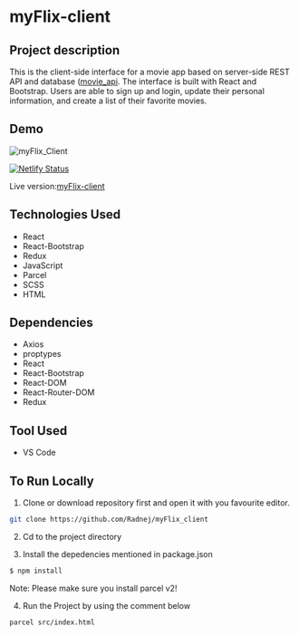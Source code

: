 # myFlix-client

## Project description

This is the client-side interface for a movie app based on server-side REST API and database ([movie_api](https://github.com/Radnej/movie_api). The interface is built with React and Bootstrap. Users are able to sign up and login, update their personal information, and create a list of their favorite movies.

## Demo

![myFlix_Client](https://user-images.githubusercontent.com/91905344/206287497-107da85e-679d-4a6e-ac92-a6bdeee5d83e.gif)

[![Netlify Status](https://api.netlify.com/api/v1/badges/9c111562-791a-43f0-aa97-078af0cef12e/deploy-status)](https://app.netlify.com/sites/myflix-501fc4/deploys)

Live version:[myFlix-client](https://neflixx.netlify.app/)


## Technologies Used

- React
- React-Bootstrap
- Redux
- JavaScript
- Parcel
- SCSS
- HTML

## Dependencies

- Axios
- proptypes
- React
- React-Bootstrap
- React-DOM
- React-Router-DOM
- Redux

## Tool Used
- VS Code

## To Run Locally

1. Clone or download repository first and open it with you favourite editor.
```bash
git clone https://github.com/Radnej/myFlix_client
```
2. Cd to the project directory

3. Install the depedencies mentioned in package.json
```bash
$ npm install
```
Note: Please make sure you install parcel v2!

4. Run the Project by using the comment below

```bash
parcel src/index.html
```
